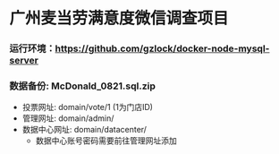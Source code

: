 # 广州麦当劳满意度微信调查项目

### 运行环境：https://github.com/gzlock/docker-node-mysql-server

### 数据备份: McDonald_0821.sql.zip 

- 投票网址: domain/vote/1 (1为门店ID)
- 管理网址: domain/admin/
- 数据中心网址: domain/datacenter/
	- 数据中心账号密码需要前往管理网址添加